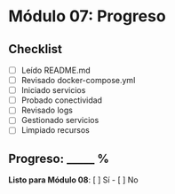 # Módulo 07: Progreso

## Checklist

- [ ] Leído README.md
- [ ] Revisado docker-compose.yml
- [ ] Iniciado servicios
- [ ] Probado conectividad
- [ ] Revisado logs
- [ ] Gestionado servicios
- [ ] Limpiado recursos

## Progreso: _____ %

**Listo para Módulo 08**: [ ] Sí - [ ] No
